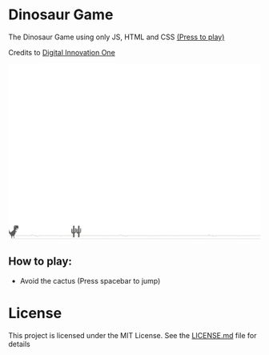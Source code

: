 # Dinosaur Game

The Dinosaur Game using only JS, HTML and CSS <a href="https://jesserds.github.io/dinosaur-game/" target="_blank">(Press to play)</a>

Credits to <a href="https://www.dio.me/sign-in" target="_blank">Digital Innovation One</a>

<a href="https://jesserds.github.io/dinosaur-game/" target="_blank"><img src="dino.gif" alt="dinosaur-game" height=350 class="center"/></a>

## <strong>How to play:</strong>

- Avoid the cactus (Press spacebar to jump)

# License
This project is licensed under the MIT License. See the [LICENSE.md](LICENSE.md) file for details
